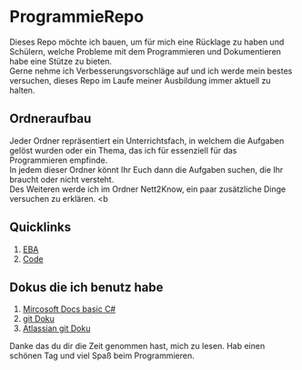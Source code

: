 # ProgrammieRepo

Dieses Repo möchte ich bauen, um für mich eine Rücklage zu haben und Schülern, welche Probleme mit dem Programmieren und Dokumentieren habe eine Stütze zu bieten. <br>
Gerne nehme ich Verbesserungsvorschläge auf und ich werde mein bestes versuchen, dieses Repo im Laufe meiner Ausbildung immer aktuell zu halten. <br>

## Ordneraufbau

Jeder Ordner repräsentiert ein Unterrichtsfach, in welchem die Aufgaben gelöst wurden oder ein Thema, das ich für essenziell für das Programmieren empfinde. <br>
In jedem dieser Ordner könnt Ihr Euch dann die Aufgaben suchen, die Ihr braucht oder nicht versteht. <br>
Des Weiteren werde ich im Ordner Nett2Know, ein paar zusätzliche Dinge versuchen zu erklären.  <b

## Quicklinks

1. [EBA](EBA)
2. [Code](Coding)

## Dokus die ich benutz habe

1. [Mircosoft Docs basic C#](https://docs.microsoft.com/de-de/dotnet/csharp/)
2. [git Doku](https://git-scm.com/docs) 
3. [Atlassian git Doku](https://www.atlassian.com/git)

Danke das du dir die Zeit genommen hast, mich zu lesen. Hab einen schönen Tag und viel Spaß beim Programmieren.

